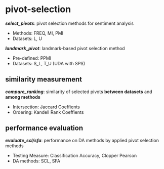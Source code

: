 # pivot-selection
__*select_pivots*__: pivot selection methods for sentiment analysis
- Methods: FREQ, MI, PMI
- Datasets: L, U

__*landmark_pivot*__: landmark-based pivot selection method
- Pre-defined: PPMI
- Datasets: S_L, T_U (UDA with SPS)


similarity measurement
----------------
__*compare_ranking*__: similarity of selected pivots **between datasets** and **among methods**
- Intersection: Jaccard Coeffients
- Ordering: Kandell Rank Coeffients


performance evaluation
-----------------
__*evaluate_scl/sfa*__: performance on DA methods by applied pivot selection methods
- Testing Measure: Classification Accuracy, Clopper Pearson
- DA methods: SCL, SFA
